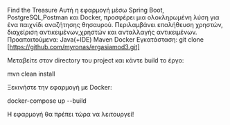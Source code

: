  Find the Treasure 
 Αυτή η εφαρμογή μέσω Spring Boot, PostgreSQL,Postman  και Docker, προσφέρει μια ολοκληρωμένη λύση για ένα παιχνίδι αναζήτησης θησαυρού. 
Περιλαμβάνει επαλήθευση χρηστών, διαχείριση αντικειμένων,χρηστών και ανταλλαγής αντικειμένων.
Προαπαιτούμενα:
    Java(+IDE)
    Maven
    Docker
Εγκατάσταση:
git clone [https://github.com/myronas/ergasiamod3.git]

Μεταβείτε στον directory του project και κάντε build το έργο:

mvn clean install

Ξεκινήστε την εφαρμογή με Docker:

docker-compose up --build

Η εφαρμογή θα πρέπει τώρα να λειτουργεί!
